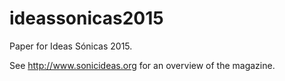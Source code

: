 ideassonicas2015
================

Paper for Ideas Sónicas 2015.

See http://www.sonicideas.org for an overview of the magazine.